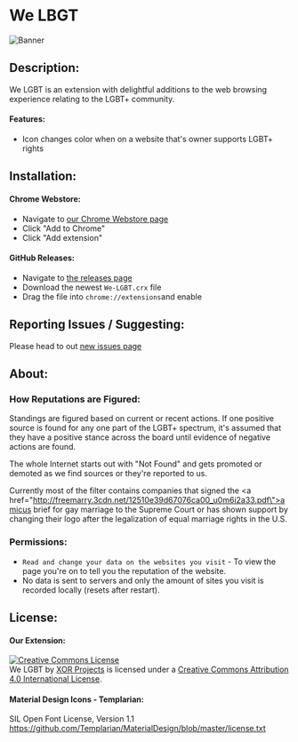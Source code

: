 # We LBGT
![Banner](https://raw.githubusercontent.com/xorprojects/We-LGBT/master/marquee.png)
## Description:
We LGBT is an extension with delightful additions to the web browsing experience relating to the LGBT+ community.

#### Features:
- Icon changes color when on a website that's owner supports LGBT+ rights

## Installation:
#### Chrome Webstore:
- Navigate to [our Chrome Webstore page](https://chrome.google.com/webstore/detail/we-lgbt/megalaljfgjgdmdcjjnipkacncalkajn)
- Click "Add to Chrome"
- Click "Add extension"

#### GitHub Releases:
- Navigate to [the releases page](https://github.com/WirelessBytes/We-LGBT/releases)
- Download the newest `We-LGBT.crx` file
- Drag the file into `chrome://extensions`and enable

## Reporting Issues / Suggesting:
Please head to out [new issues page](https://github.com/WirelessBytes/We-LGBT/issues/new)

## About:

### How Reputations are Figured:
Standings are figured based on current or recent actions. If one positive source is found for any one part of the LGBT+ spectrum, it's assumed that they have a positive stance across the board until evidence of negative actions are found.

The whole Internet starts out with "Not Found" and gets promoted or demoted as we find sources or they're reported to us. 

Currently most of the filter contains companies that signed the <a href=\"http://freemarry.3cdn.net/12510e39d67076ca00_u0m6i2a33.pdf\">amicus brief for gay marriage to the Supreme Court</a> or has shown support by changing their logo after the legalization of equal marriage rights in the U.S.

### Permissions:
- `Read and change your data on the websites you visit` - To view the page you're on to tell you the reputation of the website.
- No data is sent to servers and only the amount of sites you visit is recorded locally (resets after restart).

## License:
#### Our Extension:
<a rel="license" href="http://creativecommons.org/licenses/by/4.0/"><img alt="Creative Commons License" style="border-width:0" src="https://i.creativecommons.org/l/by/4.0/88x31.png" /></a><br /><span xmlns:dct="http://purl.org/dc/terms/" href="http://purl.org/dc/dcmitype/StillImage" property="dct:title" rel="dct:type">We LGBT</span> by <a xmlns:cc="http://creativecommons.org/ns#" href="https://github.com/xorprojects" property="cc:attributionName" rel="cc:attributionURL">XOR Projects</a> is licensed under a <a rel="license" href="http://creativecommons.org/licenses/by/4.0/">Creative Commons Attribution 4.0 International License</a>.

#### Material Design Icons - Templarian:
SIL Open Font License, Version 1.1
https://github.com/Templarian/MaterialDesign/blob/master/license.txt
